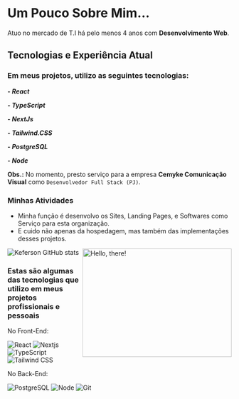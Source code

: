 # Um Pouco Sobre Mim... 
Atuo no mercado de T.I há pelo menos 4 anos com __Desenvolvimento Web__.

## Tecnologias e Experiência Atual
### Em meus projetos, utilizo as seguintes tecnologias:

**- _React_**

**- _TypeScript_**

**- _NextJs_**

**- _Tailwind.CSS_**

**- _PostgreSQL_**

**- _Node_**

**Obs.:** No momento, presto serviço para a empresa **Cemyke Comunicação Visual** como `Desenvolvedor Full Stack (PJ)`. 

### Minhas Atividades
- Minha função é desenvolvo os Sites, Landing Pages, e Softwares como Serviço para esta organização.
- E cuido não apenas da hospedagem, mas também das implementações desses projetos.

<a href="#">
<img src="https://media1.tenor.com/images/a7bd6b94430c1e66148d580209e377c5/tenor.gif?itemid=5043108" title="hello" width="335" height="243" align="right" alt="Hello, there!">
</a>

![Keferson GitHub stats](https://github-readme-stats.vercel.app/api?username=keferson-github&show_icons=true&theme=tokyonight)


### Estas são algumas das tecnologias que utilizo em meus projetos profissionais e pessoais

No Front-End:

![React](https://img.shields.io/badge/-React-232323?style=flat&labelColor=61DAFB&logo=react&logoColor=000000)
![Nextjs](https://img.shields.io/badge/NextJs-000000?style=flat&logo=next.js&logoColor=white)
![TypeScript](https://img.shields.io/badge/-TypeScript-232323?style=flat&labelColor=000000&logo=typescript&logoColor=007acc)
![Tailwind CSS](https://img.shields.io/badge/-Tailwindcss-232323?style=flat&labelColor=7952B3&logo=tailwindcss&logoColor=ffffff)

No Back-End:

![PostgreSQL](https://img.shields.io/badge/PostgreSQL-007bff?style=flat&logo=postgresql&logoColor=ffffff)
![Node](https://img.shields.io/badge/-Node-232323?style=flat&labelColor=000000&logo=nodedotjs&logoColor=339933)
![Git](https://img.shields.io/badge/-Git-F05032?style=flat-square&labelColor=F05032&logo=git&logoColor=ffffff)

<!-- And in general:
![Git](https://img.shields.io/badge/-Git-F05032?style=flat-square&labelColor=F05032&logo=git&logoColor=ffffff)
![Linux](https://img.shields.io/badge/-Linux-FCC624?style=flat-square&labelColor=FCC624&logo=linux&logoColor=000000)
![GIMP](https://img.shields.io/badge/-GIMP-5C5543?style=flat-square&labelColor=5C5543&logo=gimp&logoColor=ffffff)
